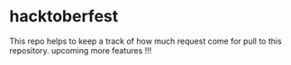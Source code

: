 # hacktoberfest

This repo helps to keep a track of how much request come for pull to this repository. upcoming more features !!!